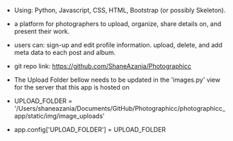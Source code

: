 - Using: Python, Javascript, CSS, HTML, Bootstrap (or possibly Skeleton).
- a platform for photographers to upload, organize, share details on, and present their work.
- users can:
	sign-up and edit profile information.
	upload, delete, and add meta data to each post and album.
- git repo link:  https://github.com/ShaneAzania/Photographicc


- The Upload Folder bellow needs to be updated in the 'images.py' view for the server that this app is hosted on 
- UPLOAD_FOLDER = '/Users/shaneazania/Documents/GitHub/Photographicc/photographicc_app/static/img/image_uploads'
- app.config['UPLOAD_FOLDER'] = UPLOAD_FOLDER
